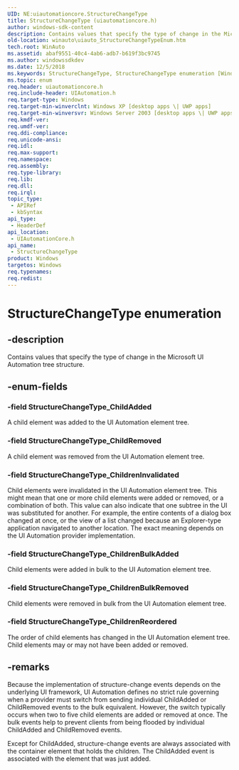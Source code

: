 ```yaml
---
UID: NE:uiautomationcore.StructureChangeType
title: StructureChangeType (uiautomationcore.h)
author: windows-sdk-content
description: Contains values that specify the type of change in the Microsoft UI Automation tree structure.
old-location: winauto\uiauto_StructureChangeTypeEnum.htm
tech.root: WinAuto
ms.assetid: abaf9551-40c4-4ab6-adb7-b619f3bc9745
ms.author: windowssdkdev
ms.date: 12/5/2018
ms.keywords: StructureChangeType, StructureChangeType enumeration [Windows Accessibility], StructureChangeType_ChildAdded, StructureChangeType_ChildRemoved, StructureChangeType_ChildrenBulkAdded, StructureChangeType_ChildrenBulkRemoved, StructureChangeType_ChildrenInvalidated, StructureChangeType_ChildrenReordered, uiauto.uiauto_StructureChangeTypeEnum, uiauto_StructureChangeTypeEnum, uiautomationcore/StructureChangeType, uiautomationcore/StructureChangeType_ChildAdded, uiautomationcore/StructureChangeType_ChildRemoved, uiautomationcore/StructureChangeType_ChildrenBulkAdded, uiautomationcore/StructureChangeType_ChildrenBulkRemoved, uiautomationcore/StructureChangeType_ChildrenInvalidated, uiautomationcore/StructureChangeType_ChildrenReordered, winauto.uiauto_StructureChangeTypeEnum
ms.topic: enum
req.header: uiautomationcore.h
req.include-header: UIAutomation.h
req.target-type: Windows
req.target-min-winverclnt: Windows XP [desktop apps \| UWP apps]
req.target-min-winversvr: Windows Server 2003 [desktop apps \| UWP apps]
req.kmdf-ver: 
req.umdf-ver: 
req.ddi-compliance: 
req.unicode-ansi: 
req.idl: 
req.max-support: 
req.namespace: 
req.assembly: 
req.type-library: 
req.lib: 
req.dll: 
req.irql: 
topic_type:
 - APIRef
 - kbSyntax
api_type:
 - HeaderDef
api_location:
 - UIAutomationCore.h
api_name:
 - StructureChangeType
product: Windows
targetos: Windows
req.typenames: 
req.redist: 
---
```


# StructureChangeType enumeration


## -description


Contains values that specify the type of change in the Microsoft UI Automation tree structure.


## -enum-fields




### -field StructureChangeType_ChildAdded

A child element was added to the UI Automation element tree.


### -field StructureChangeType_ChildRemoved

A child element was removed from the UI Automation element tree.


### -field StructureChangeType_ChildrenInvalidated

Child elements were invalidated in the UI Automation element tree. This might mean that one or more child elements were added or removed, or a combination of both. This value can also indicate that one subtree in the UI was substituted for another. For example, the entire contents of a dialog box changed at once, or the view of a list changed because an Explorer-type application navigated to another location. The exact meaning depends on the UI Automation provider implementation.


### -field StructureChangeType_ChildrenBulkAdded

Child elements were added in bulk to the UI Automation element tree. 


### -field StructureChangeType_ChildrenBulkRemoved

Child elements were removed in bulk from the UI Automation element tree.


### -field StructureChangeType_ChildrenReordered

The order of child elements has changed in the UI Automation element tree. Child elements may or may not have been added or removed.


## -remarks



Because the implementation of structure-change events depends on the underlying UI framework, UI Automation defines no strict rule governing when a provider must switch from sending individual ChildAdded or ChildRemoved events to the bulk equivalent. However, the switch typically occurs when two to five child elements are added or removed at once. The bulk events help to prevent clients from being flooded by individual ChildAdded and ChildRemoved events.

Except for ChildAdded, structure-change events are always associated with the container element that holds the children. The ChildAdded event is associated with the element that was just added.



